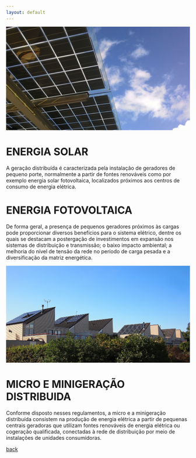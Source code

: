 ```yaml
---
layout: default
---
```


![solar1](/assets/images/solar1.jpeg)

# ENERGIA SOLAR

A geração distribuída é caracterizada pela instalação de geradores de pequeno porte, normalmente a partir de fontes renováveis como por exemplo energia solar fotovoltaica, localizados próximos aos centros de consumo de energia elétrica.

# ENERGIA FOTOVOLTAICA

De forma geral, a presença de pequenos geradores próximos às cargas pode proporcionar diversos benefícios para o sistema elétrico, dentre os quais se destacam a postergação de investimentos em expansão nos sistemas de distribuição e transmissão; o baixo impacto ambiental; a melhoria do nível de tensão da rede no período de carga pesada e a diversificação da matriz energética.

![solar2](/assets/images/solar2.jpeg)

# MICRO E MINIGERAÇÃO DISTRIBUIDA

Conforme disposto nesses regulamentos, a micro e a minigeração distribuída consistem na produção de energia elétrica a partir de pequenas centrais geradoras que utilizam fontes renováveis de energia elétrica ou cogeração qualificada, conectadas à rede de distribuição por meio de instalações de unidades consumidoras.

[back](./)
